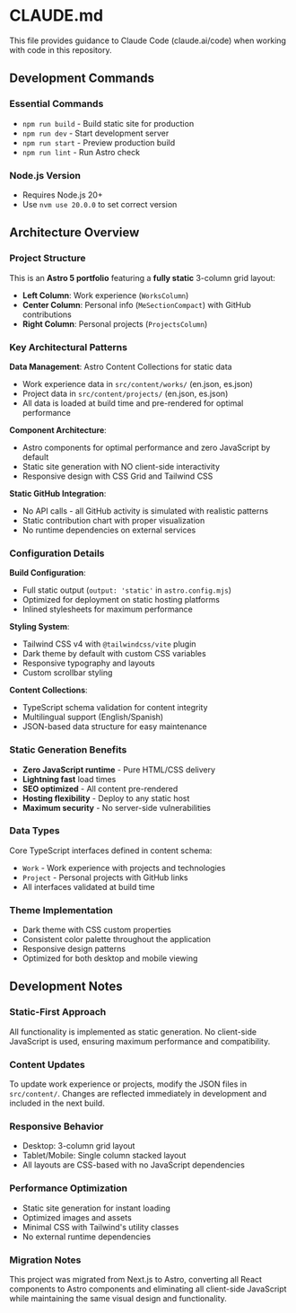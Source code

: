 # CLAUDE.md

This file provides guidance to Claude Code (claude.ai/code) when working with code in this repository.

## Development Commands

### Essential Commands
- `npm run build` - Build static site for production
- `npm run dev` - Start development server
- `npm run start` - Preview production build
- `npm run lint` - Run Astro check

### Node.js Version
- Requires Node.js 20+ 
- Use `nvm use 20.0.0` to set correct version

## Architecture Overview

### Project Structure
This is an **Astro 5 portfolio** featuring a **fully static** 3-column grid layout:

- **Left Column**: Work experience (`WorksColumn`)
- **Center Column**: Personal info (`MeSectionCompact`) with GitHub contributions
- **Right Column**: Personal projects (`ProjectsColumn`)

### Key Architectural Patterns

**Data Management**: Astro Content Collections for static data
- Work experience data in `src/content/works/` (en.json, es.json)
- Project data in `src/content/projects/` (en.json, es.json)
- All data is loaded at build time and pre-rendered for optimal performance

**Component Architecture**:
- Astro components for optimal performance and zero JavaScript by default
- Static site generation with NO client-side interactivity
- Responsive design with CSS Grid and Tailwind CSS

**Static GitHub Integration**:
- No API calls - all GitHub activity is simulated with realistic patterns
- Static contribution chart with proper visualization
- No runtime dependencies on external services

### Configuration Details

**Build Configuration**:
- Full static output (`output: 'static'` in `astro.config.mjs`)
- Optimized for deployment on static hosting platforms
- Inlined stylesheets for maximum performance

**Styling System**:
- Tailwind CSS v4 with `@tailwindcss/vite` plugin
- Dark theme by default with custom CSS variables
- Responsive typography and layouts
- Custom scrollbar styling

**Content Collections**:
- TypeScript schema validation for content integrity
- Multilingual support (English/Spanish)
- JSON-based data structure for easy maintenance

### Static Generation Benefits
- **Zero JavaScript runtime** - Pure HTML/CSS delivery
- **Lightning fast** load times
- **SEO optimized** - All content pre-rendered
- **Hosting flexibility** - Deploy to any static host
- **Maximum security** - No server-side vulnerabilities

### Data Types
Core TypeScript interfaces defined in content schema:
- `Work` - Work experience with projects and technologies
- `Project` - Personal projects with GitHub links
- All interfaces validated at build time

### Theme Implementation
- Dark theme with CSS custom properties
- Consistent color palette throughout the application
- Responsive design patterns
- Optimized for both desktop and mobile viewing

## Development Notes

### Static-First Approach
All functionality is implemented as static generation. No client-side JavaScript is used, ensuring maximum performance and compatibility.

### Content Updates
To update work experience or projects, modify the JSON files in `src/content/`. Changes are reflected immediately in development and included in the next build.

### Responsive Behavior
- Desktop: 3-column grid layout
- Tablet/Mobile: Single column stacked layout
- All layouts are CSS-based with no JavaScript dependencies

### Performance Optimization
- Static site generation for instant loading
- Optimized images and assets
- Minimal CSS with Tailwind's utility classes
- No external runtime dependencies

### Migration Notes
This project was migrated from Next.js to Astro, converting all React components to Astro components and eliminating all client-side JavaScript while maintaining the same visual design and functionality.